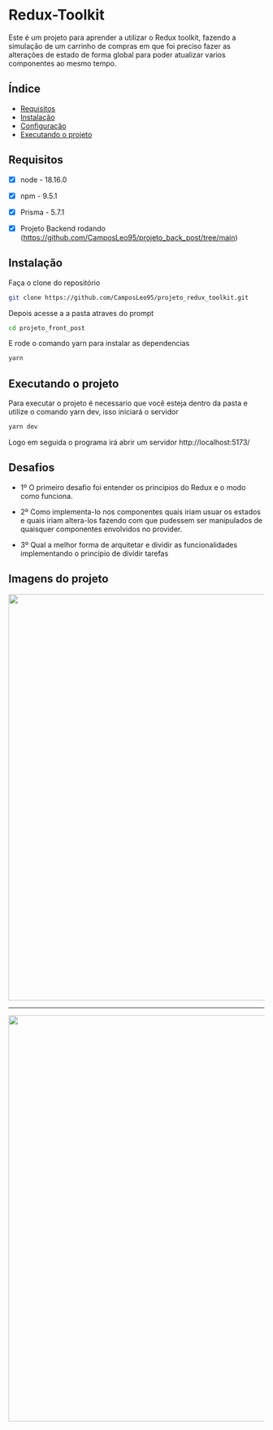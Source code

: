 # Redux-Toolkit

Este é um projeto para aprender a utilizar o Redux toolkit, fazendo a simulação de um carrinho de compras em que foi preciso fazer as alterações de estado de forma global para poder atualizar varios componentes ao mesmo tempo.

## Índice

- [Requisitos](#requisitos)
- [Instalação](#instalação)
- [Configuração](#configuração)
- [Executando o projeto](#executando-o-projeto)

## Requisitos

- [x] node - 18.16.0
- [x] npm - 9.5.1
- [x] Prisma - 5.7.1
- [x] Projeto Backend rodando (https://github.com/CamposLeo95/projeto_back_post/tree/main)


## Instalação 

Faça o clone do repositório 

```bash
git clone https://github.com/CamposLeo95/projeto_redux_toolkit.git

```

Depois acesse a a pasta atraves do prompt 

```bash
cd projeto_front_post

```
E rode o comando yarn para instalar as dependencias 

```bash
yarn 

```

## Executando o projeto

Para executar o projeto é necessario que você esteja dentro da pasta e utilize o comando yarn dev, isso iniciará o servidor


```bash
yarn dev

```

Logo em seguida o programa irá abrir um servidor http://localhost:5173/


## Desafios

- 1º O primeiro desafio foi entender os principios do Redux e o modo como funciona.

- 2º Como implementa-lo nos componentes quais iriam usuar os estados e quais iriam altera-los fazendo com que pudessem ser manipulados de quaisquer componentes envolvidos no provider.

- 3º Qual a melhor forma de arquitetar e dividir as funcionalidades implementando o principio de dividir tarefas


## Imagens do projeto 

<div>
  <img width="800px" src="https://github.com/CamposLeo95/projeto_idNutrition/assets/98062615/166977bb-64c5-4350-9a77-c49a40f0cfe0"/>
  
  ---
  
  <img width="800px" src="https://github.com/CamposLeo95/projeto_idNutrition/assets/98062615/36051933-3442-4bd8-95ca-79d8d8b9d5e9"/>
</div>
  



